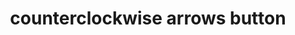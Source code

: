 ---
layout: symbols
title: counterclockwise arrows button
emoji: counterclockwise_arrows_button
permalink: 🔄.html
---